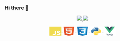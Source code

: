 ### Hi there 👋

<div align="center">
  <a href="https://github.com/ViniciusDJM">
  <img height="180em" src="https://github-readme-stats.vercel.app/api?username=ViniciusDJM&show_icons=true&theme=dracula&include_all_commits=true&count_private=true"/>
  <img height="180em" src="https://github-readme-stats.vercel.app/api/top-langs/?username=ViniciusDJM&layout=compact&langs_count=7&theme=dark"/>
  
  <div style="display: inline_block"><br>
  <img align="center" alt="Vinicius-Js" height="30" width="40" src="https://raw.githubusercontent.com/devicons/devicon/master/icons/javascript/javascript-plain.svg">
  <img align="center" alt="Vinicius-HTML" height="30" width="40" src="https://raw.githubusercontent.com/devicons/devicon/master/icons/html5/html5-original.svg">
  <img align="center" alt="Vinicius-css" height="30" width="40" src="https://raw.githubusercontent.com/devicons/devicon/master/icons/css3/css3-original.svg">
  <img align="center" alt="Vinicius-pyton" height="30" width="40" src="https://raw.githubusercontent.com/devicons/devicon/master/icons/python/python-original.svg">
  <img align="center" alt="Vinicius-vue" height="30" width="40"  src="https://raw.githubusercontent.com/devicons/devicon/master/icons/vuejs/vuejs-original-wordmark.svg"/>
   

</div>
